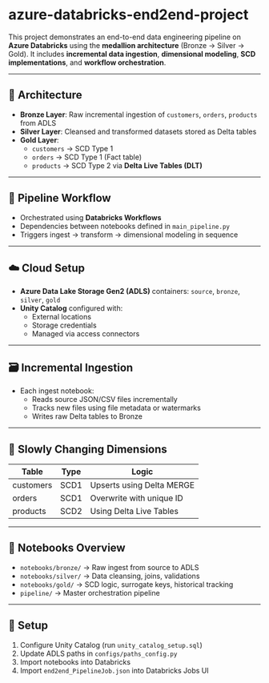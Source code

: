 # azure-databricks-end2end-project

This project demonstrates an end-to-end data engineering pipeline on **Azure Databricks** using the **medallion architecture** (Bronze → Silver → Gold). It includes **incremental data ingestion**, **dimensional modeling**, **SCD implementations**, and **workflow orchestration**.

---

## 🧱 Architecture

- **Bronze Layer**: Raw incremental ingestion of `customers`, `orders`, `products` from ADLS
- **Silver Layer**: Cleansed and transformed datasets stored as Delta tables
- **Gold Layer**:
  - `customers` → SCD Type 1
  - `orders` → SCD Type 1 (Fact table)
  - `products` → SCD Type 2 via **Delta Live Tables (DLT)**

---

## 🔄 Pipeline Workflow

- Orchestrated using **Databricks Workflows**
- Dependencies between notebooks defined in `main_pipeline.py`
- Triggers ingest → transform → dimensional modeling in sequence

---

## ☁️ Cloud Setup

- **Azure Data Lake Storage Gen2 (ADLS)** containers: `source`, `bronze`, `silver`, `gold`
- **Unity Catalog** configured with:
  - External locations
  - Storage credentials
  - Managed via access connectors

---

## 🗃️ Incremental Ingestion

- Each ingest notebook:
  - Reads source JSON/CSV files incrementally
  - Tracks new files using file metadata or watermarks
  - Writes raw Delta tables to Bronze

---

## 🧠 Slowly Changing Dimensions

| Table     | Type | Logic                         |
|-----------|------|-------------------------------|
| customers | SCD1 | Upserts using Delta MERGE     |
| orders    | SCD1 | Overwrite with unique ID      |
| products  | SCD2 | Using Delta Live Tables       |

---

## 📂 Notebooks Overview

- `notebooks/bronze/` → Raw ingest from source to ADLS
- `notebooks/silver/` → Data cleansing, joins, validations
- `notebooks/gold/` → SCD logic, surrogate keys, historical tracking
- `pipeline/` → Master orchestration pipeline

---

## 🔧 Setup

1. Configure Unity Catalog (run `unity_catalog_setup.sql`)
2. Update ADLS paths in `configs/paths_config.py`
3. Import notebooks into Databricks
4. Import `end2end_PipelineJob.json` into Databricks Jobs UI
